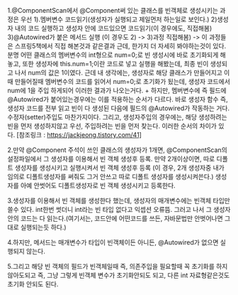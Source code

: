 1.@ComponentScan에서 @Component써 있는 클래스를 빈객체로 생성시키는
과정은 우선 1).멤버변수 코드읽기(생성자가 실행되고 제일먼저 하는일로 보인다.) 2)생성자 내의 코드 실행하고 
생성자 안에 코드있으면 코드읽기(이 경우에도, 직접해봄) 3)@Autowired가 붙은 메서드 실행
(이 경우도 2) -> 3)과정 직접해봄) -> 이 과정들은 스프링5책에서 직접 해본것과 같은결과
근데, 한가지 더 자세히 봐야하는것이 있다. 분명 어떤 클래스의 멤버변수의 int형으로 num=0;로
빈 생성시에 바로 초기화되게 해놓고, 또한 생성자에 this.num=1;이란 코드로 넣고 실행을 해봤는데,
최종 빈이 생성되고 나서 num의 값은 1이였다. 근데 내 생각에는, 생성자로 해당 클래스가 만들어지고
이때 만들어질때 멤버변수의 코드를 읽어서 num=0;로 초기화가 됬는데, 생성자 코드에서 num에 1을 주입
하게되어 이러한 결과가 나오는거다. 
+
하지만, 멤버변수에 즉 필드에 @Autowired가 붙어있는경우에는 이를 적용하는 순서가 다르다. 바로 생성자 함수 즉,
생성자 코드를 전부 읽고 빈이 다 생성된 다음에 필드의 @Autowired가 작동하는 거다. 수정자(setter)주입도 마찬가지이다.
그리고, 생성자주입의 경우에는, 해당 생성하려는 빈을 먼저 생성하지않고 우선, 주입하려는 빈을 먼저 찾는다.
이러한 순서의 차이가 있다.
[참조링크 : https://jackjeong.tistory.com/41]

2.만약 @Component 주석이 쓰인 클래스의 생성자가 1개면,
@ComponentScan의 설정파일에서 그 생성자를 이용해서 빈 객체 생성후 등록.
만약 2개이상이면, 따로 디폴트 생성자를 생성시키고 실행시켜서 빈 객체 생성후 등록
(이 경우, 2개 생성자중 내가 임의로 디폴트생성자를 써줘도 그거 안쓰고 따로 디폴트 생성자를 생성시켜쓴다.)
생성자를 아예 안썻어도 디폴트생성자로 빈 객체 생성시키고 등록한다.

3.생성자를 이용해서 빈 객체를 생성한다 했는데, 생성자의 매개변수에는 빈객체 타입만 쓸수 있다.
int한번 썻더니 int라는 빈 타입 없다고 익셉션 오류뜸. 그러고 나서
그 생성자 안의 코드는 다 읽는다.(여기서는, 코드안에 어떤코드를 쓰든, 자바문법만 안벗어나면 
그대로 실행되는듯 하다.)

4.하지만, 메서드는 매개변수가 타입이 빈객체이든 아니든, @Autowired가 없으면
실행되지 않는다.

5.그리고 해당 빈 객체의 필드가 빈객체일때 즉, 의존주입을 필요할때 꼭 초기화를 하지않아도되고
즉, 그냥 그렇게 빈객체 변수가 초기화안되도 되고, 다른 int 자료형같은것도 초기화 안되도 된다.
